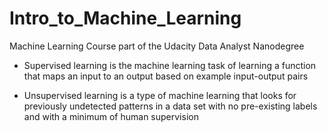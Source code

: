 # Intro_to_Machine_Learning
Machine Learning Course part of the Udacity Data Analyst Nanodegree

* Supervised learning is the machine learning task of learning a function that maps an input to an output based on example input-output pairs

* Unsupervised learning is a type of machine learning that looks for previously undetected patterns in a data set with no pre-existing labels and with a minimum of human supervision